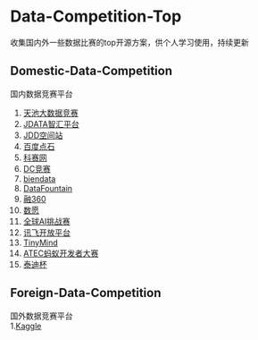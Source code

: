 # Data-Competition-Top
收集国内外一些数据比赛的top开源方案，供个人学习使用，持续更新
## Domestic-Data-Competition

国内数据竞赛平台  
1. [天池大数据竞赛](https://tianchi.aliyun.com/)  
2. [JDATA智汇平台](https://jdata.jd.com/)  
3. [JDD空间站](https://jdder.jd.com/)  
4. [百度点石](https://dianshi.baidu.com/)  
5. [科赛网](https://www.kesci.com/)  
6. [DC竞赛](http://www.dcjingsai.com/)  
7. [biendata](https://biendata.com/competition/)  
8. [DataFountain](https://www.datafountain.cn/)  
9. [融360](http://openresearch.rong360.com)  
10. [数愿](http://www.datadreams.org)  
11. [全球AI挑战赛](https://challenger.ai/)  
12. [讯飞开放平台](http://challenge.xfyun.cn/)  
13. [TinyMind](https://www.tinymind.cn/)  
14. [ATEC蚂蚁开发者大赛](https://dc.cloud.alipay.com)  
15. [泰迪杯](http://www.tipdm.org/)  

## Foreign-Data-Competition
国外数据竞赛平台  
1.[Kaggle](https://www.kaggle.com)
